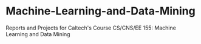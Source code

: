 # Machine-Learning-and-Data-Mining
Reports and Projects for Caltech's Course CS/CNS/EE 155: Machine Learning and Data Mining
